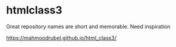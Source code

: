 # htmlclass3
Great repository names are short and memorable. Need inspiration

https://mahmoodrubel.github.io/html_class3/
